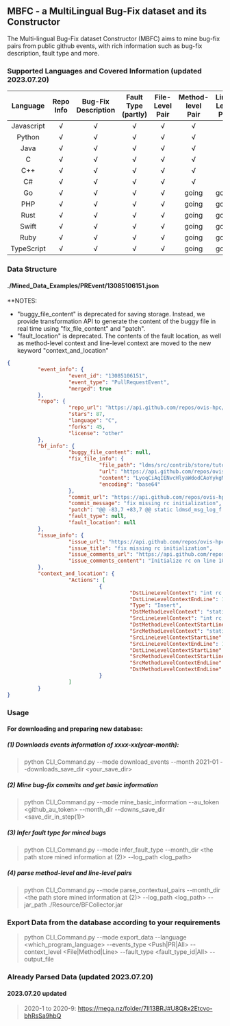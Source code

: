 ## MBFC - a MultiLingual Bug-Fix dataset and its Constructor

The Multi-lingual Bug-Fix dataset Constructor (MBFC) aims to mine bug-fix pairs from public github events, with rich 
information such as bug-fix description, fault type and more.

### Supported Languages and Covered Information (updated 2023.07.20)

| **Language** | **Repo Info** | **Bug-Fix Description** | **Fault Type (partly)** | **File-Level Pair** | **Method-level Pair** | **Line-Level Pair** |
|:------------:|:-------------:|:-----------------------:|:-----------------------:|:-------------------:|:---------------------:|:-------------------:|
| Javascript   | √             | √                       | √                       | √                   | √                     | √                   |
| Python       | √             | √                       | √                       | √                   | √                     | √                   |
| Java         | √             | √                       | √                       | √                   | √                     | √                   |
| C            | √             | √                       | √                       | √                   | √                     | √                   |
| C++          | √             | √                       | √                       | √                   | √                     | √                   |
| C#           | √             | √                       | √                       | √                   | √                     | √                   |
| Go           | √             | √                       | √                       | √                   | going                 | going               |
| PHP          | √             | √                       | √                       | √                   | going                 | going               |
| Rust         | √             | √                       | √                       | √                   | going                 | going               |
| Swift        | √             | √                       | √                       | √                   | going                 | going               |
| Ruby         | √             | √                       | √                       | √                   | going                 | going               |
| TypeScript   | √             | √                       | √                       | √                   | going                 | going               |

### Data Structure
#### ./Mined_Data_Examples/PREvent/13085106151.json
**NOTES:
* "buggy_file_content" is deprecated for saving storage. Instead, we provide transformation API to generate the content of the buggy file 
in real time using "fix_file_content" and "patch".
* "fault_location" is deprecated. The contents of the fault location, as well as method-level context and line-level context are moved to the new keyword "context_and_location"
```json
{
          "event_info": {
                    "event_id": "13085106151",
                    "event_type": "PullRequestEvent",
                    "merged": true
          },
          "repo": {
                    "repo_url": "https://api.github.com/repos/ovis-hpc/ovis",
                    "stars": 87,
                    "language": "C",
                    "forks": 45,
                    "license": "other"
          },
          "bf_info": {
                    "buggy_file_content": null,
                    "fix_file_info": {
                              "file_path": "ldms/src/contrib/store/tutorial/store_tutorial.c",
                              "url": "https://api.github.com/repos/ovis-hpc/ovis/contents/ldms/src/contrib/store/tutorial/store_tutorial.c?ref=dfed2a4ba25a14af0dc04741ef8bfb10c35496c8",
                              "content": "LyoqCiAqIENvcHlyaWdodCAoYykgMjAxOSBOYXRpb25hbCBUZWNobm9sb2d5\nICYgRW5naW5lZXJpbmcgU29sdXRpb25zCiAqIG9mIFNhbmRpYSwgTExDIChO\nVEVTUykuIFVuZGVyIHRoZSB0ZXJtcyBvZiBDb250cmFjdCBERS1OQTAwMDM1\nMjUgd2l0aAogKiBOVEVTUywgdGhlIFUuUy4gR292ZXJubWVudCByZXRhaW5z\nIGNlcnRhaW4gcmlnaHRzIGluIHRoaXMgc29mdHdhcmUuCiAqIENvcHlyaWdo\ndCAoYykgMjAxOSBPcGVuIEdyaWQgQ29tcHV0aW5nLCBJbmMuIEFsbCByaWdo\ndHMgcmVzZXJ2ZWQuCiAqCiAqIFRoaXMgc29mdHdhcmUgaXMgYXZhaWxhYmxl\nIHRvIHlvdSB1bmRlciBhIGNob2ljZSBvZiBvbmUgb2YgdHdvCiAqIGxpY2Vu\nc2VzLiAgWW91IG1heSBjaG9vc2UgdG8gYmUgbGljZW5zZWQgdW5kZXIgdGhl\nIHRlcm1zIG9mIHRoZSBHTlUKICogR2VuZXJhbCBQdWJsaWMgTGljZW5zZSAo\nR1BMKSBWZXJzaW9uIDIsIGF2YWlsYWJsZSBmcm9tIHRoZSBmaWxlCiAqIENP\nUFlJTkcgaW4gdGhlIG1haW4gZGlyZWN0b3J5IG9mIHRoaXMgc291cmNlIHRy\nZWUsIG9yIHRoZSBCU0QtdHlwZQogKiBsaWNlbnNlIGJlbG93OgogKgogKiBS\nZWRpc3RyaWJ1dGlvbiBhbmQgdXNlIGluIHNvdXJjZSBhbmQgYmluYXJ5IGZv\ncm1zLCB3aXRoIG9yIHdpdGhvdXQKICogbW9kaWZpY2F0aW9uLCBhcmUgcGVy\nbWl0dGVkIHByb3ZpZGVkIHRoYXQgdGhlIGZvbGxvd2luZyBjb25kaXRpb25z\nCiAqIGFyZSBtZXQ6CiAqCiAqICAgICAgUmVkaXN0cmlidXRpb25zIG9mIHNv\ndXJjZSBjb2RlIG11c3QgcmV0YWluIHRoZSBhYm92ZSBjb3B5cmlnaHQKICog\nICAgICBub3RpY2UsIHRoaXMgbGlzdCBvZiBjb25kaXRpb25zIGFuZCB0aGUg\nZm9sbG93aW5nIGRpc2NsYWltZXIuCiAqCiAqICAgICAgUmVkaXN0cmlidXRp\nb25zIGluIGJpbmFyeSBmb3JtIG11c3QgcmVwcm9kdWNlIHRoZSBhYm92ZQog\nKiAgICAgIGNvcHlyaWdodCBub3RpY2UsIHRoaXMgbGlzdCBvZiBjb25kaXRp\nb25zIGFuZCB0aGUgZm9sbG93aW5nCiAqICAgICAgZGlzY2xhaW1lciBpbiB0\naGUgZG9jdW1lbnRhdGlvbiBhbmQvb3Igb3RoZXIgbWF0ZXJpYWxzIHByb3Zp\nZGVkCiAqICAgICAgd2l0aCB0aGUgZGlzdHJpYnV0aW9uLgogKgogKiAgICAg\nIE5laXRoZXIgdGhlIG5hbWUgb2YgU2FuZGlhIG5vciB0aGUgbmFtZXMgb2Yg\nYW55IGNvbnRyaWJ1dG9ycyBtYXkKICogICAgICBiZSB1c2VkIHRvIGVuZG9y\nc2Ugb3IgcHJvbW90ZSBwcm9kdWN0cyBkZXJpdmVkIGZyb20gdGhpcyBzb2Z0\nd2FyZQogKiAgICAgIHdpdGhvdXQgc3BlY2lmaWMgcHJpb3Igd3JpdHRlbiBw\nZXJtaXNzaW9uLgogKgogKiAgICAgIE5laXRoZXIgdGhlIG5hbWUgb2YgT3Bl\nbiBHcmlkIENvbXB1dGluZyBub3IgdGhlIG5hbWVzIG9mIGFueQogKiAgICAg\nIGNvbnRyaWJ1dG9ycyBtYXkgYmUgdXNlZCB0byBlbmRvcnNlIG9yIHByb21v\ndGUgcHJvZHVjdHMgZGVyaXZlZAogKiAgICAgIGZyb20gdGhpcyBzb2Z0d2Fy\nZSB3aXRob3V0IHNwZWNpZmljIHByaW9yIHdyaXR0ZW4gcGVybWlzc2lvbi4K\nICoKICogICAgICBNb2RpZmllZCBzb3VyY2UgdmVyc2lvbnMgbXVzdCBiZSBw\nbGFpbmx5IG1hcmtlZCBhcyBzdWNoLCBhbmQKICogICAgICBtdXN0IG5vdCBi\nZSBtaXNyZXByZXNlbnRlZCBhcyBiZWluZyB0aGUgb3JpZ2luYWwgc29mdHdh\ncmUuCiAqCiAqCiAqIFRISVMgU09GVFdBUkUgSVMgUFJPVklERUQgQlkgVEhF\nIENPUFlSSUdIVCBIT0xERVJTIEFORCBDT05UUklCVVRPUlMKICogIkFTIElT\nIiBBTkQgQU5ZIEVYUFJFU1MgT1IgSU1QTElFRCBXQVJSQU5USUVTLCBJTkNM\nVURJTkcsIEJVVCBOT1QKICogTElNSVRFRCBUTywgVEhFIElNUExJRUQgV0FS\nUkFOVElFUyBPRiBNRVJDSEFOVEFCSUxJVFkgQU5EIEZJVE5FU1MgRk9SCiAq\nIEEgUEFSVElDVUxBUiBQVVJQT1NFIEFSRSBESVNDTEFJTUVELiBJTiBOTyBF\nVkVOVCBTSEFMTCBUSEUgQ09QWVJJR0hUCiAqIE9XTkVSIE9SIENPTlRSSUJV\nVE9SUyBCRSBMSUFCTEUgRk9SIEFOWSBESVJFQ1QsIElORElSRUNULCBJTkNJ\nREVOVEFMLAogKiBTUEVDSUFMLCBFWEVNUExBUlksIE9SIENPTlNFUVVFTlRJ\nQUwgREFNQUdFUyAoSU5DTFVESU5HLCBCVVQgTk9UCiAqIExJTUlURUQgVE8s\nIFBST0NVUkVNRU5UIE9GIFNVQlNUSVRVVEUgR09PRFMgT1IgU0VSVklDRVM7\nIExPU1MgT0YgVVNFLAogKiBEQVRBLCBPUiBQUk9GSVRTOyBPUiBCVVNJTkVT\nUyBJTlRFUlJVUFRJT04pIEhPV0VWRVIgQ0FVU0VEIEFORCBPTiBBTlkKICog\nVEhFT1JZIE9GIExJQUJJTElUWSwgV0hFVEhFUiBJTiBDT05UUkFDVCwgU1RS\nSUNUIExJQUJJTElUWSwgT1IgVE9SVAogKiAoSU5DTFVESU5HIE5FR0xJR0VO\nQ0UgT1IgT1RIRVJXSVNFKSBBUklTSU5HIElOIEFOWSBXQVkgT1VUIE9GIFRI\nRSBVU0UKICogT0YgVEhJUyBTT0ZUV0FSRSwgRVZFTiBJRiBBRFZJU0VEIE9G\nIFRIRSBQT1NTSUJJTElUWSBPRiBTVUNIIERBTUFHRS4KICovCgojaW5jbHVk\nZSA8Y3R5cGUuaD4KI2luY2x1ZGUgPHN5cy9xdWV1ZS5oPgojaW5jbHVkZSA8\nc3lzL3R5cGVzLmg+CiNpbmNsdWRlIDxzeXMvc3RhdC5oPgojaW5jbHVkZSA8\nc3lzL3RpbWUuaD4KI2luY2x1ZGUgPGZjbnRsLmg+CiNpbmNsdWRlIDxzdGRi\nb29sLmg+CiNpbmNsdWRlIDxzdGRpby5oPgojaW5jbHVkZSA8c3RyaW5nLmg+\nCiNpbmNsdWRlIDxzdGRsaWIuaD4KI2luY2x1ZGUgPHN0ZGFyZy5oPgojaW5j\nbHVkZSA8bGludXgvbGltaXRzLmg+CiNpbmNsdWRlIDxwdGhyZWFkLmg+CiNp\nbmNsdWRlIDxlcnJuby5oPgojaW5jbHVkZSA8dW5pc3RkLmg+CiNpbmNsdWRl\nICJsZG1zLmgiCiNpbmNsdWRlICJsZG1zZC5oIgoKCiNpZm5kZWYgQVJSQVlf\nU0laRQojZGVmaW5lIEFSUkFZX1NJWkUoYSkgKHNpemVvZihhKSAvIHNpemVv\nZigqYSkpCiNlbmRpZgoKCiNkZWZpbmUgUE5BTUUgInN0b3JlX3R1dG9yaWFs\nIgojZGVmaW5lIE1BWFNDSEVNQSA1CgpzdGF0aWMgbGRtc2RfbXNnX2xvZ19m\nIG1zZ2xvZzsKCiNkZWZpbmUgX3N0cmluZ2lmeShfeCkgI194CiNkZWZpbmUg\nc3RyaW5naWZ5KF94KSBfc3RyaW5naWZ5KF94KQoKI2RlZmluZSBMT0dGSUxF\nICIvdmFyL2xvZy9zdG9yZV90dXRvcmlhbC5sb2ciCgpzdHJ1Y3QgdHV0b3Jp\nYWxfc3RvcmVfaGFuZGxlIHsKCXN0cnVjdCBsZG1zZF9zdG9yZSAqc3RvcmU7\nCgljaGFyICpwYXRoOyAvL2Z1bGwgcGF0aCB3aWxsIGJlIHBhdGgvY29udGFp\nbmVyL3NjaGVtYQoJRklMRSAqZmlsZTsKCXB0aHJlYWRfbXV0ZXhfdCBsb2Nr\nOwoJdm9pZCAqdWNvbnRleHQ7Cn07CgovL1RVVDoga2VlcGluZyB0aGVzZSBi\nZWNhdXNlIGluIGEgbW9yZSBjb21wbGV4IHNjZW5hcmlvIHdvdWxkIHVzZSB0\naGUgdmFsdWVzIGZvciBmbHVzaCBhbmQgc2VhcmNoaW5nIGZvciBhIHN0b3Jl\nIHRvIGNsb3NlCnN0YXRpYyBzdHJ1Y3QgdHV0b3JpYWxfc3RvcmVfaGFuZGxl\nKiB0c3RvcmVoYW5kbGVbTUFYU0NIRU1BXTsKc3RhdGljIGludCBudW1zY2hl\nbWEgPSAwOwpzdGF0aWMgY2hhciogcm9vdF9wYXRoOwpzdGF0aWMgcHRocmVh\nZF9tdXRleF90IGNmZ19sb2NrOwoKCgovKioKICogXGJyaWVmIENvbmZpZ3Vy\nYXRpb24KICovCnN0YXRpYyBpbnQgY29uZmlnKHN0cnVjdCBsZG1zZF9wbHVn\naW4gKnNlbGYsIHN0cnVjdCBhdHRyX3ZhbHVlX2xpc3QgKmt3bCwgc3RydWN0\nIGF0dHJfdmFsdWVfbGlzdCAqYXZsKQp7CgljaGFyKiBzOwoJaW50IHJjID0g\nMDsKCglwdGhyZWFkX211dGV4X2xvY2soJmNmZ19sb2NrKTsKCXMgPSBhdl92\nYWx1ZShhdmwsICJwYXRoIik7CglpZiAoIXMpewoJICAgbXNnbG9nKExETVNE\nX0xERUJVRywgUE5BTUUgIjogbWlzc2luZyBwYXRoIGluIGNvbmZpZ1xuIik7\nCgkgICByYyA9IEVJTlZBTDsKCX0gZWxzZSB7CgkgIHJvb3RfcGF0aCA9IHN0\ncmR1cChzKTsKCSAgbXNnbG9nKExETVNEX0xERUJVRywgUE5BTUUgIjogc2V0\ndGluZyByb290X3BhdGggdG8gJyVzJ1xuIiwgcm9vdF9wYXRoKTsKCX0KCm91\ndDoKCXB0aHJlYWRfbXV0ZXhfdW5sb2NrKCZjZmdfbG9jayk7CgoJcmV0dXJu\nIHJjOwp9CgpzdGF0aWMgdm9pZCB0ZXJtKHN0cnVjdCBsZG1zZF9wbHVnaW4g\nKnNlbGYpCnsKCS8vbm90IGltcGxlbWVudGVkCglyZXR1cm47Cn0KCnN0YXRp\nYyBjb25zdCBjaGFyICp1c2FnZShzdHJ1Y3QgbGRtc2RfcGx1Z2luICpzZWxm\nKQp7CglyZXR1cm4gICIgICAgY29uZmlnIG5hbWU9c3RvcmVfdHV0b3JpYWwg\ncGF0aD08cGF0aD4gXG4iCgkJIiAgICAgICAgIC0gU2V0IHRoZSByb290IHBh\ndGggZm9yIHRoZSBzdG9yYWdlIG9mIGNzdnMgYW5kIHNvbWUgZGVmYXVsdCBw\nYXJhbWV0ZXJzXG4iCgkJIiAgICAgICAgIC0gcGF0aCAgICAgIFRoZSBwYXRo\nIHRvIHRoZSByb290IG9mIHRoZSBjc3YgZGlyZWN0b3J5XG4iCgkJOwp9Cgpz\ndGF0aWMgdm9pZCAqZ2V0X3Vjb250ZXh0KGxkbXNkX3N0b3JlX2hhbmRsZV90\nIF9zX2hhbmRsZSkKewoJc3RydWN0IHR1dG9yaWFsX3N0b3JlX2hhbmRsZSAq\nc19oYW5kbGUgPSBfc19oYW5kbGU7CglyZXR1cm4gc19oYW5kbGUtPnVjb250\nZXh0Owp9CgoKc3RhdGljIGxkbXNkX3N0b3JlX2hhbmRsZV90Cm9wZW5fc3Rv\ncmUoc3RydWN0IGxkbXNkX3N0b3JlICpzLCBjb25zdCBjaGFyICpjb250YWlu\nZXIsIGNvbnN0IGNoYXIqIHNjaGVtYSwKCQlzdHJ1Y3QgbGRtc2Rfc3RyZ3Bf\nbWV0cmljX2xpc3QgKmxpc3QsIHZvaWQgKnVjb250ZXh0KQp7CglzdHJ1Y3Qg\ndHV0b3JpYWxfc3RvcmVfaGFuZGxlICpzX2hhbmRsZSA9IE5VTEw7CglpbnQg\ncmMgPSAwOwoJY2hhciogcGF0aCA9IE5VTEw7CgljaGFyKiBkcGF0aCA9IE5V\nTEw7CgoJcHRocmVhZF9tdXRleF9sb2NrKCZjZmdfbG9jayk7CglpZiAoIXJv\nb3RfcGF0aCkgewoJICAgICBtc2dsb2coTERNU0RfTEVSUk9SLCBQTkFNRSAi\nOiBjb25maWcgbm90IGNhbGxlZC4gY2Fubm90IG9wZW4uXG4iKTsKCSAgICAg\ncmV0dXJuIE5VTEw7Cgl9CgoJaWYgKG51bXNjaGVtYSA9PSAoTUFYU0NIRU1B\nLTEpKXsKCSAgICAgbXNnbG9nKExETVNEX0xFUlJPUiwgUE5BTUUgIjogRXhj\nZWVkZWQgTUFYU0NIRU1BLiBjYW5ub3Qgb3Blbi5cbiIpOwoJICAgICByZXR1\ncm4gTlVMTDsKCX0KCgoJc2l6ZV90IHBhdGhsZW4gPSBzdHJsZW4ocm9vdF9w\nYXRoKSArIHN0cmxlbihzY2hlbWEpICsgc3RybGVuKGNvbnRhaW5lcikgKyA4\nOwoJcGF0aCA9IG1hbGxvYyhwYXRobGVuKTsKCWlmICghcGF0aCkKCSAgIGdv\ndG8gb3V0OwoJZHBhdGggPSBtYWxsb2MocGF0aGxlbik7CglpZiAoIWRwYXRo\nKQoJICAgZ290byBvdXQ7CglzcHJpbnRmKHBhdGgsICIlcy8lcy8lcyIsIHJv\nb3RfcGF0aCwgY29udGFpbmVyLCBzY2hlbWEpOwoJc3ByaW50ZihkcGF0aCwg\nIiVzLyVzIiwgcm9vdF9wYXRoLCBjb250YWluZXIpOwoKCW1zZ2xvZyhMRE1T\nRF9MREVCVUcsIFBOQU1FICI6IHNjaGVtYSAnJXMnIHdpbGwgaGF2ZSBmaWxl\nIHBhdGggJyVzJ1xuIiwgc2NoZW1hLCBwYXRoKTsKCglzX2hhbmRsZSA9IGNh\nbGxvYygxLCBzaXplb2YgKnNfaGFuZGxlKTsKCWlmICghc19oYW5kbGUpCgkJ\nZ290byBlcnIwOwoKCXB0aHJlYWRfbXV0ZXhfaW5pdCgmc19oYW5kbGUtPmxv\nY2ssIE5VTEwpOwoJcHRocmVhZF9tdXRleF9sb2NrKCZzX2hhbmRsZS0+bG9j\nayk7CglzX2hhbmRsZS0+dWNvbnRleHQgPSB1Y29udGV4dDsKCXNfaGFuZGxl\nLT5zdG9yZSA9IHM7CglzX2hhbmRsZS0+cGF0aCA9IHN0cmR1cChwYXRoKTsK\nCgoJLyogY3JlYXRlIHBhdGggaWYgbm90IGFscmVhZHkgdGhlcmUuICovCgly\nYyA9IG1rZGlyKGRwYXRoLCAwNzc3KTsKCWlmICgocmMgIT0gMCkgJiYgKGVy\ncm5vICE9IEVFWElTVCkpIHsKCQltc2dsb2coTERNU0RfTEVSUk9SLCBQTkFN\nRSAiOiBGYWlsdXJlICVkIGNyZWF0aW5nIGRpcmVjdG9yeSAnJXMnXG4iLAoJ\nCQkgZXJybm8sIGRwYXRoKTsKCQlnb3RvIGVycjE7Cgl9CgoJc19oYW5kbGUt\nPmZpbGUgPSBmb3Blbl9wZXJtKHNfaGFuZGxlLT5wYXRoLCAiYSsiLCBMRE1T\nRF9ERUZBVUxUX0ZJTEVfUEVSTSk7CglpZiAoIXNfaGFuZGxlLT5maWxlKXsK\nCQltc2dsb2coTERNU0RfTEVSUk9SLCBQTkFNRSAiOiBFcnJvciAlZCBvcGVu\naW5nIHRoZSBmaWxlICVzLlxuIiwKCQkgICAgICAgZXJybm8sIHNfaGFuZGxl\nLT5wYXRoKTsKCQlnb3RvIGVycjE7Cgl9CglwdGhyZWFkX211dGV4X3VubG9j\naygmc19oYW5kbGUtPmxvY2spOwoKCXRzdG9yZWhhbmRsZVtudW1zY2hlbWEr\nK10gPSBzX2hhbmRsZTsKCglnb3RvIG91dDsKCmVycjE6CglmY2xvc2Uoc19o\nYW5kbGUtPmZpbGUpOwoJc19oYW5kbGUtPmZpbGUgPSBOVUxMOwoJcHRocmVh\nZF9tdXRleF91bmxvY2soJnNfaGFuZGxlLT5sb2NrKTsKCXB0aHJlYWRfbXV0\nZXhfZGVzdHJveSgmc19oYW5kbGUtPmxvY2spOwoKZXJyMDoKCglmcmVlKHNf\naGFuZGxlKTsKCXNfaGFuZGxlID0gTlVMTDsKb3V0OgoKCWZyZWUocGF0aCk7\nCglmcmVlKGRwYXRoKTsKCXB0aHJlYWRfbXV0ZXhfdW5sb2NrKCZjZmdfbG9j\nayk7CglyZXR1cm4gc19oYW5kbGU7Cn0KCgpzdGF0aWMgaW50IHN0b3JlKGxk\nbXNkX3N0b3JlX2hhbmRsZV90IF9zaCwgbGRtc19zZXRfdCBzZXQsIGludCAq\nbWV0cmljX2FycmF5LCBzaXplX3QgbWV0cmljX2NvdW50KQp7Cgljb25zdCBz\ndHJ1Y3QgbGRtc190aW1lc3RhbXAgX3RzID0gbGRtc190cmFuc2FjdGlvbl90\naW1lc3RhbXBfZ2V0KHNldCk7Cgljb25zdCBzdHJ1Y3QgbGRtc190aW1lc3Rh\nbXAgKnRzID0gJl90czsKCWNvbnN0IGNoYXIqIHBuYW1lOwoJc3RydWN0IHR1\ndG9yaWFsX3N0b3JlX2hhbmRsZSAqc19oYW5kbGU7CglpbnQgaSwgajsKCWlu\ndCByYywgcmN1OwoKCXNfaGFuZGxlID0gX3NoOwoJaWYgKCFzX2hhbmRsZSkK\nCQlyZXR1cm4gRUlOVkFMOwoKCXB0aHJlYWRfbXV0ZXhfbG9jaygmc19oYW5k\nbGUtPmxvY2spOwoJaWYgKCFzX2hhbmRsZS0+ZmlsZSl7CgkJbXNnbG9nKExE\nTVNEX0xFUlJPUiwgUE5BTUUgIjogQ2Fubm90IGluc2VydCB2YWx1ZXMgZm9y\nIDwlcz46IGZpbGUgaXMgTlVMTFxuIiwKCQkgICAgICAgc19oYW5kbGUtPnBh\ndGgpOwoJCXB0aHJlYWRfbXV0ZXhfdW5sb2NrKCZzX2hhbmRsZS0+bG9jayk7\nCgkJcmV0dXJuIEVQRVJNOwoJfQoKCS8vIFRVVDogd291bGQgcHJpbnQgaGVh\nZGVyIGhlcmUgaWYgaXQgd2VyZSB0aGUgZmlyc3QgdGltZQoKCWZwcmludGYo\nc19oYW5kbGUtPmZpbGUsICIlIlBSSXUzMiIuJTA2IlBSSXUzMiAiLCUiUFJJ\ndTMyLAoJCXRzLT5zZWMsIHRzLT51c2VjLCB0cy0+dXNlYyk7CglmcHJpbnRm\nKHNfaGFuZGxlLT5maWxlLCAiLCIpOwoJcG5hbWUgPSBsZG1zX3NldF9wcm9k\ndWNlcl9uYW1lX2dldChzZXQpOwoJaWYgKHBuYW1lICE9IE5VTEwpCgkJZnBy\naW50ZihzX2hhbmRsZS0+ZmlsZSwgIiVzIiwgcG5hbWUpOwoKCgljb25zdCBj\naGFyICogc3RyOwoJZm9yIChpID0gMDsgaSAhPSBtZXRyaWNfY291bnQ7IGkr\nKykgewoJCWVudW0gbGRtc192YWx1ZV90eXBlIG1ldHJpY190eXBlID0gbGRt\nc19tZXRyaWNfdHlwZV9nZXQoc2V0LCBtZXRyaWNfYXJyYXlbaV0pOwoJCS8v\nVFVUOiBvbmx5IHN1cHBvcnRpbmcgVTY0CgkJc3dpdGNoIChtZXRyaWNfdHlw\nZSl7CgkJY2FzZSBMRE1TX1ZfVTY0OgoJCQlyYyA9IGZwcmludGYoc19oYW5k\nbGUtPmZpbGUsICIsJSJQUkl1NjQsCgkJCQkJbGRtc19tZXRyaWNfZ2V0X3U2\nNChzZXQsIG1ldHJpY19hcnJheVtpXSkpOwoJCQlpZiAocmMgPCAwKQoJCQkJ\nbXNnbG9nKExETVNEX0xFUlJPUiwgUE5BTUUgIjogRXJyb3IgJWQgd3JpdGlu\nZyB0byAnJXMnXG4iLAoJCQkJCQlyYywgc19oYW5kbGUtPnBhdGgpOwoJCQli\ncmVhazsKCQlkZWZhdWx0OgoJCSAgbXNnbG9nKExETVNEX0xFUlJPUiwgUE5B\nTUUgIjogY2Fubm90IGhhbmRsZSBtZXRyaWMgdHlwZSBmb3IgbWV0cmljICVk\nXG4iLCBpKTsKCQl9Cgl9CglmcHJpbnRmKHNfaGFuZGxlLT5maWxlLCJcbiIp\nOwoKCXB0aHJlYWRfbXV0ZXhfdW5sb2NrKCZzX2hhbmRsZS0+bG9jayk7CgoJ\ncmV0dXJuIDA7Cn0KCnN0YXRpYyBpbnQgZmx1c2hfc3RvcmUobGRtc2Rfc3Rv\ncmVfaGFuZGxlX3QgX3NfaGFuZGxlKQp7CiAgLy9ub3QgaW1wbGVtZW50ZWQK\nCXJldHVybiAwOwp9CgpzdGF0aWMgdm9pZCBjbG9zZV9zdG9yZShsZG1zZF9z\ndG9yZV9oYW5kbGVfdCBfc19oYW5kbGUpCnsKCiAgLy9ub3QgaW1wbGVtZW50\nZWQKCXJldHVybjsKfQoKc3RhdGljIHN0cnVjdCBsZG1zZF9zdG9yZSBzdG9y\nZV90dXRvcmlhbCA9IHsKCS5iYXNlID0gewoJCQkubmFtZSA9ICJzdG9yZV90\ndXRvcmlhbCIsCgkJCS50eXBlID0gTERNU0RfUExVR0lOX1NUT1JFLAoJCQku\ndGVybSA9IHRlcm0sCgkJCS5jb25maWcgPSBjb25maWcsCgkJCS51c2FnZSA9\nIHVzYWdlLAoJfSwKCS5vcGVuID0gb3Blbl9zdG9yZSwKCS5nZXRfY29udGV4\ndCA9IGdldF91Y29udGV4dCwKCS5zdG9yZSA9IHN0b3JlLAoJLmZsdXNoID0g\nZmx1c2hfc3RvcmUsCgkuY2xvc2UgPSBjbG9zZV9zdG9yZSwKfTsKCnN0cnVj\ndCBsZG1zZF9wbHVnaW4gKmdldF9wbHVnaW4obGRtc2RfbXNnX2xvZ19mIHBm\nKQp7Cgltc2dsb2cgPSBwZjsKCXJldHVybiAmc3RvcmVfdHV0b3JpYWwuYmFz\nZTsKfQoKc3RhdGljIHZvaWQgX19hdHRyaWJ1dGVfXyAoKGNvbnN0cnVjdG9y\nKSkgc3RvcmVfdHV0b3JpYWxfaW5pdCgpOwpzdGF0aWMgdm9pZCBzdG9yZV90\ndXRvcmlhbF9pbml0KCkKewoJcHRocmVhZF9tdXRleF9pbml0KCZjZmdfbG9j\naywgTlVMTCk7Cn0KCnN0YXRpYyB2b2lkIF9fYXR0cmlidXRlX18gKChkZXN0\ncnVjdG9yKSkgc3RvcmVfdHV0b3JpYWxfZmluaSh2b2lkKTsKc3RhdGljIHZv\naWQgc3RvcmVfdHV0b3JpYWxfZmluaSgpCnsKCXB0aHJlYWRfbXV0ZXhfZGVz\ndHJveSgmY2ZnX2xvY2spOwp9Cg==\n",
                              "encoding": "base64"
                    },
                    "commit_url": "https://api.github.com/repos/ovis-hpc/ovis/commits/dfed2a4ba25a14af0dc04741ef8bfb10c35496c8",
                    "commit_message": "fix missing rc initialization",
                    "patch": "@@ -83,7 +83,7 @@ static ldmsd_msg_log_f msglog;\n \n struct tutorial_store_handle {\n \tstruct ldmsd_store *store;\n-        char *path; //full path will be path/container/schema\n+\tchar *path; //full path will be path/container/schema\n \tFILE *file;\n \tpthread_mutex_t lock;\n \tvoid *ucontext;\n@@ -102,13 +102,13 @@ static pthread_mutex_t cfg_lock;\n  */\n static int config(struct ldmsd_plugin *self, struct attr_value_list *kwl, struct attr_value_list *avl)\n {\n-  char* s;\n-\tint rc;\n+\tchar* s;\n+\tint rc = 0;\n \n \tpthread_mutex_lock(&cfg_lock);\n \ts = av_value(avl, \"path\");\n \tif (!s){\n-           msglog(LDMSD_LDEBUG, PNAME \": missing path in config\\n\");\n+\t   msglog(LDMSD_LDEBUG, PNAME \": missing path in config\\n\");\n \t   rc = EINVAL;\n \t} else {\n \t  root_path = strdup(s);\n@@ -123,8 +123,8 @@ static int config(struct ldmsd_plugin *self, struct attr_value_list *kwl, struct\n \n static void term(struct ldmsd_plugin *self)\n {\n-        //not implemented\n-        return;\n+\t//not implemented\n+\treturn;\n }\n \n static const char *usage(struct ldmsd_plugin *self)\n@@ -166,10 +166,10 @@ open_store(struct ldmsd_store *s, const char *container, const char* schema,\n \tsize_t pathlen = strlen(root_path) + strlen(schema) + strlen(container) + 8;\n \tpath = malloc(pathlen);\n \tif (!path)\n-           goto out;\n+\t   goto out;\n \tdpath = malloc(pathlen);\n \tif (!dpath)\n-           goto out;\n+\t   goto out;\n \tsprintf(path, \"%s/%s/%s\", root_path, container, schema);\n \tsprintf(dpath, \"%s/%s\", root_path, container);\n \n@@ -196,14 +196,14 @@ open_store(struct ldmsd_store *s, const char *container, const char* schema,\n \n \ts_handle->file = fopen_perm(s_handle->path, \"a+\", LDMSD_DEFAULT_FILE_PERM);\n \tif (!s_handle->file){\n-                msglog(LDMSD_LERROR, PNAME \": Error %d opening the file %s.\\n\",\n+\t\tmsglog(LDMSD_LERROR, PNAME \": Error %d opening the file %s.\\n\",\n \t\t       errno, s_handle->path);\n \t\tgoto err1;\n \t}\n \tpthread_mutex_unlock(&s_handle->lock);\n \n \ttstorehandle[numschema++] = s_handle;\n-\t\n+\n \tgoto out;\n \n err1:\n@@ -289,7 +289,7 @@ static void close_store(ldmsd_store_handle_t _s_handle)\n {\n \n   //not implemented\n-        return;\n+\treturn;\n }\n \n static struct ldmsd_store store_tutorial = {",
                    "fault_type": null,
                    "fault_location": null
          },
          "issue_info": {
                    "issue_url": "https://api.github.com/repos/ovis-hpc/ovis/issues/352",
                    "issue_title": "fix missing rc initialization",
                    "issue_comments_url": "https://api.github.com/repos/ovis-hpc/ovis/issues/352/comments",
                    "issue_comments_content": "Initialize rc on line 106. \r\nAll other changes are whitespace."
          },
          "context_and_location": {
                    "Actions": [
                              {
                                        "DstLineLevelContext": "int rc = 0;",
                                        "DstLineLevelContextEndLine": 106,
                                        "Type": "Insert",
                                        "DstMethodLevelContext": "static int config(struct ldmsd_plugin *self, struct attr_value_list *kwl, struct attr_value_list *avl)\n{\n\tchar* s;\n\tint rc = 0;\n\n\tpthread_mutex_lock(&cfg_lock);\n\ts = av_value(avl, \"path\");\n\tif (!s){\n\t   msglog(LDMSD_LDEBUG, PNAME \": missing path in config\\n\");\n\t   rc = EINVAL;\n\t} else {\n\t  root_path = strdup(s);\n\t  msglog(LDMSD_LDEBUG, PNAME \": setting root_path to '%s'\\n\", root_path);\n\t}\n\nout:\n\tpthread_mutex_unlock(&cfg_lock);\n\n\treturn rc;\n}",
                                        "SrcLineLevelContext": "int rc;",
                                        "DstMethodLevelContextStartLine": 103,
                                        "SrcMethodLevelContext": "static int config(struct ldmsd_plugin *self, struct attr_value_list *kwl, struct attr_value_list *avl)\n{\n  char* s;\n\tint rc;\n\n\tpthread_mutex_lock(&cfg_lock);\n\ts = av_value(avl, \"path\");\n\tif (!s){\n           msglog(LDMSD_LDEBUG, PNAME \": missing path in config\\n\");\n\t   rc = EINVAL;\n\t} else {\n\t  root_path = strdup(s);\n\t  msglog(LDMSD_LDEBUG, PNAME \": setting root_path to '%s'\\n\", root_path);\n\t}\n\nout:\n\tpthread_mutex_unlock(&cfg_lock);\n\n\treturn rc;\n}",
                                        "SrcLineLevelContextStartLine": 106,
                                        "SrcLineLevelContextEndLine": 106,
                                        "DstLineLevelContextStartLine": 106,
                                        "SrcMethodLevelContextStartLine": 103,
                                        "SrcMethodLevelContextEndLine": 122,
                                        "DstMethodLevelContextEndLine": 122
                              }
                    ]
          }
}
```


### Usage
#### For downloading and preparing new database:
##### (1) Downloads events information of xxxx-xx(year-month):
> python CLI_Command.py --mode download_events --month 2021-01 --downloads_save_dir <your_save_dir>

##### (2) Mine bug-fix commits and get basic information 
> python CLI_Command.py --mode mine_basic_information --au_token <github_au_token> --month_dir <directory to save mined data instances> --downs_save_dir <save_dir_in_step(1)>

##### (3) Infer fault type for mined bugs
> python CLI_Command.py --mode infer_fault_type --month_dir <the path store mined information at (2)> --log_path <log_path>

##### (4) parse method-level and line-level pairs
> python CLI_Command.py --mode parse_contextual_pairs --month_dir <the path store mined information at (2)> --log_path <log_path> --jar_path ./Resource/BFCollector.jar

### Export Data from the database according to your requirements
> python CLI_Command.py --mode export_data --language <which_program_language> --events_type <Push|PR|All> --context_level <File|Method|Line> --fault_type <fault_type_id|All> --output_file <the directory to store satisfied ids and their paths>


### Already Parsed Data (updated 2023.07.20)
#### 2023.07.20 updated
> 2020-1 to 2020-9: <https://mega.nz/folder/7Il13BRJ#U8Q8x2Etcvo-bhRsSa9hbQ>